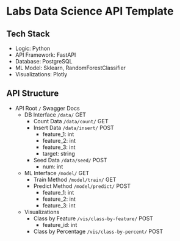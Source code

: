 # Labs Data Science API Template

## Tech Stack
- Logic: Python
- API Framework: FastAPI
- Database: PostgreSQL
- ML Model: Sklearn, RandomForestClassifier
- Visualizations: Plotly

## API Structure
- API Root `/` Swagger Docs
  - DB Interface `/data/` GET
    - Count Data `/data/count/` GET
    - Insert Data `/data/insert/` POST
      - feature_1: int
      - feature_2: int
      - feature_3: int
      - target: string
    - Seed Data `/data/seed/` POST
      - num: int
  - ML Interface `/model/` GET
    - Train Method `/model/train/` GET
    - Predict Method `/model/predict/` POST
      - feature_1: int
      - feature_2: int
      - feature_3: int
  - Visualizations
    - Class by Feature `/vis/class-by-feature/` POST
      - feature_id: int
    - Class by Percentage `/vis/class-by-percent/` POST
